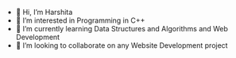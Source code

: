 - 👋 Hi, I’m Harshita
- 👀 I’m interested in Programming in C++ 
- 🌱 I’m currently learning Data Structures and Algorithms and Web Development
- 💞️ I’m looking to collaborate on any Website Development project


<!---
2002harshita/2002harshita is a ✨ special ✨ repository because its `README.md` (this file) appears on your GitHub profile.
You can click the Preview link to take a look at your changes.
--->

